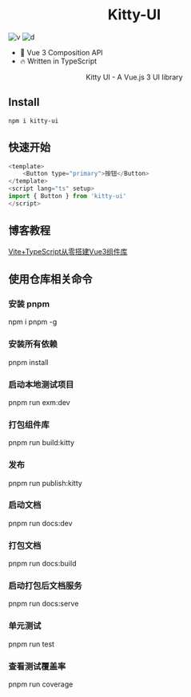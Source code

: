 <h1 align="center">
    Kitty-UI
</h1>

![v](https://img.shields.io/github/license/smarty-team/smarty-admin?color=red)
![d](https://img.shields.io/npm/dw/kitty-ui)



* 💪 Vue 3 Composition API
* 🔥 Written in TypeScript

<p align="center">Kitty UI - A Vue.js 3 UI library</p>

## Install
```
npm i kitty-ui
```

## 快速开始

```js
<template>
    <Button type="primary">按钮</Button>
</template>
<script lang="ts" setup>
import { Button } from 'kitty-ui'
</script>
```

## 博客教程

[Vite+TypeScript从零搭建Vue3组件库](https://juejin.cn/column/7118932817119019015)

## 使用仓库相关命令

### 安装 pnpm

npm i pnpm -g

### 安装所有依赖

pnpm install

### 启动本地测试项目

pnpm run exm:dev

### 打包组件库

pnpm run build:kitty

### 发布

pnpm run publish:kitty

### 启动文档

pnpm run docs:dev

### 打包文档

pnpm run docs:build

### 启动打包后文档服务

pnpm run docs:serve

### 单元测试

pnpm run test

### 查看测试覆盖率

pnpm run coverage
